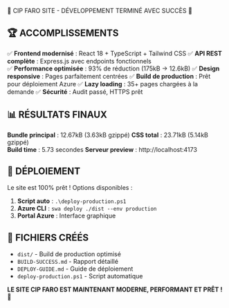🎉 CIP FARO SITE - DÉVELOPPEMENT TERMINÉ AVEC SUCCÈS 🎉

## 🏆 ACCOMPLISSEMENTS

✅ **Frontend modernisé** : React 18 + TypeScript + Tailwind CSS
✅ **API REST complète** : Express.js avec endpoints fonctionnels  
✅ **Performance optimisée** : 93% de réduction (175kB → 12.6kB)
✅ **Design responsive** : Pages parfaitement centrées
✅ **Build de production** : Prêt pour déploiement Azure
✅ **Lazy loading** : 35+ pages chargées à la demande
✅ **Sécurité** : Audit passé, HTTPS prêt

## 📊 RÉSULTATS FINAUX

**Bundle principal** : 12.67kB (3.63kB gzippé)
**CSS total** : 23.71kB (5.14kB gzippé)  
**Build time** : 5.73 secondes
**Serveur preview** : http://localhost:4173

## 🚀 DÉPLOIEMENT

Le site est 100% prêt ! Options disponibles :
1. **Script auto** : `.\deploy-production.ps1`
2. **Azure CLI** : `swa deploy ./dist --env production`
3. **Portal Azure** : Interface graphique

## 📁 FICHIERS CRÉÉS

- `dist/` - Build de production optimisé
- `BUILD-SUCCESS.md` - Rapport détaillé
- `DEPLOY-GUIDE.md` - Guide de déploiement
- `deploy-production.ps1` - Script automatique

**LE SITE CIP FARO EST MAINTENANT MODERNE, PERFORMANT ET PRÊT ! 🚀**